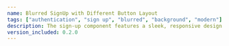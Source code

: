 ```yaml
---
name: Blurred SignUp with Different Button Layout
tags: ["authentication", "sign up", "blurred", "background", "modern"]
description: The sign-up component features a sleek, responsive design with a balanced layout. The blur effect is applied to the background to create a visually appealing and engaging experience.
version_included: 0.2.0
---
```

